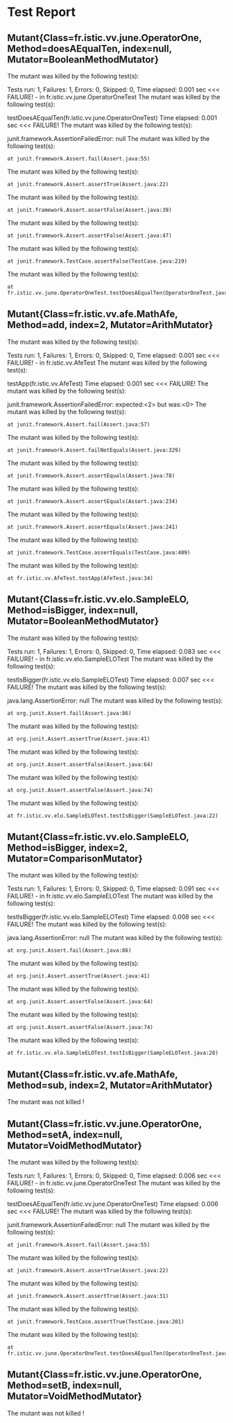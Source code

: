 # Test Report
## Mutant{Class=fr.istic.vv.june.OperatorOne, Method=doesAEqualTen, index=null, Mutator=BooleanMethodMutator}
The mutant was killed by the following test(s):
 
Tests run: 1, Failures: 1, Errors: 0, Skipped: 0, Time elapsed: 0.001 sec <<< FAILURE! - in fr.istic.vv.june.OperatorOneTest
The mutant was killed by the following test(s):
 
testDoesAEqualTen(fr.istic.vv.june.OperatorOneTest)  Time elapsed: 0.001 sec  <<< FAILURE!
The mutant was killed by the following test(s):
 
junit.framework.AssertionFailedError: null
The mutant was killed by the following test(s):
 
	at junit.framework.Assert.fail(Assert.java:55)
The mutant was killed by the following test(s):
 
	at junit.framework.Assert.assertTrue(Assert.java:22)
The mutant was killed by the following test(s):
 
	at junit.framework.Assert.assertFalse(Assert.java:39)
The mutant was killed by the following test(s):
 
	at junit.framework.Assert.assertFalse(Assert.java:47)
The mutant was killed by the following test(s):
 
	at junit.framework.TestCase.assertFalse(TestCase.java:219)
The mutant was killed by the following test(s):
 
	at fr.istic.vv.june.OperatorOneTest.testDoesAEqualTen(OperatorOneTest.java:19)
## Mutant{Class=fr.istic.vv.afe.MathAfe, Method=add, index=2, Mutator=ArithMutator}
The mutant was killed by the following test(s):
 
Tests run: 1, Failures: 1, Errors: 0, Skipped: 0, Time elapsed: 0.001 sec <<< FAILURE! - in fr.istic.vv.AfeTest
The mutant was killed by the following test(s):
 
testApp(fr.istic.vv.AfeTest)  Time elapsed: 0.001 sec  <<< FAILURE!
The mutant was killed by the following test(s):
 
junit.framework.AssertionFailedError: expected:<2> but was:<0>
The mutant was killed by the following test(s):
 
	at junit.framework.Assert.fail(Assert.java:57)
The mutant was killed by the following test(s):
 
	at junit.framework.Assert.failNotEquals(Assert.java:329)
The mutant was killed by the following test(s):
 
	at junit.framework.Assert.assertEquals(Assert.java:78)
The mutant was killed by the following test(s):
 
	at junit.framework.Assert.assertEquals(Assert.java:234)
The mutant was killed by the following test(s):
 
	at junit.framework.Assert.assertEquals(Assert.java:241)
The mutant was killed by the following test(s):
 
	at junit.framework.TestCase.assertEquals(TestCase.java:409)
The mutant was killed by the following test(s):
 
	at fr.istic.vv.AfeTest.testApp(AfeTest.java:34)
## Mutant{Class=fr.istic.vv.elo.SampleELO, Method=isBigger, index=null, Mutator=BooleanMethodMutator}
The mutant was killed by the following test(s):
 
Tests run: 1, Failures: 1, Errors: 0, Skipped: 0, Time elapsed: 0.083 sec <<< FAILURE! - in fr.istic.vv.elo.SampleELOTest
The mutant was killed by the following test(s):
 
testIsBigger(fr.istic.vv.elo.SampleELOTest)  Time elapsed: 0.007 sec  <<< FAILURE!
The mutant was killed by the following test(s):
 
java.lang.AssertionError: null
The mutant was killed by the following test(s):
 
	at org.junit.Assert.fail(Assert.java:86)
The mutant was killed by the following test(s):
 
	at org.junit.Assert.assertTrue(Assert.java:41)
The mutant was killed by the following test(s):
 
	at org.junit.Assert.assertFalse(Assert.java:64)
The mutant was killed by the following test(s):
 
	at org.junit.Assert.assertFalse(Assert.java:74)
The mutant was killed by the following test(s):
 
	at fr.istic.vv.elo.SampleELOTest.testIsBigger(SampleELOTest.java:22)
## Mutant{Class=fr.istic.vv.elo.SampleELO, Method=isBigger, index=2, Mutator=ComparisonMutator}
The mutant was killed by the following test(s):
 
Tests run: 1, Failures: 1, Errors: 0, Skipped: 0, Time elapsed: 0.091 sec <<< FAILURE! - in fr.istic.vv.elo.SampleELOTest
The mutant was killed by the following test(s):
 
testIsBigger(fr.istic.vv.elo.SampleELOTest)  Time elapsed: 0.008 sec  <<< FAILURE!
The mutant was killed by the following test(s):
 
java.lang.AssertionError: null
The mutant was killed by the following test(s):
 
	at org.junit.Assert.fail(Assert.java:86)
The mutant was killed by the following test(s):
 
	at org.junit.Assert.assertTrue(Assert.java:41)
The mutant was killed by the following test(s):
 
	at org.junit.Assert.assertFalse(Assert.java:64)
The mutant was killed by the following test(s):
 
	at org.junit.Assert.assertFalse(Assert.java:74)
The mutant was killed by the following test(s):
 
	at fr.istic.vv.elo.SampleELOTest.testIsBigger(SampleELOTest.java:28)
## Mutant{Class=fr.istic.vv.afe.MathAfe, Method=sub, index=2, Mutator=ArithMutator}
The mutant was not killed !
## Mutant{Class=fr.istic.vv.june.OperatorOne, Method=setA, index=null, Mutator=VoidMethodMutator}
The mutant was killed by the following test(s):
 
Tests run: 1, Failures: 1, Errors: 0, Skipped: 0, Time elapsed: 0.006 sec <<< FAILURE! - in fr.istic.vv.june.OperatorOneTest
The mutant was killed by the following test(s):
 
testDoesAEqualTen(fr.istic.vv.june.OperatorOneTest)  Time elapsed: 0.006 sec  <<< FAILURE!
The mutant was killed by the following test(s):
 
junit.framework.AssertionFailedError: null
The mutant was killed by the following test(s):
 
	at junit.framework.Assert.fail(Assert.java:55)
The mutant was killed by the following test(s):
 
	at junit.framework.Assert.assertTrue(Assert.java:22)
The mutant was killed by the following test(s):
 
	at junit.framework.Assert.assertTrue(Assert.java:31)
The mutant was killed by the following test(s):
 
	at junit.framework.TestCase.assertTrue(TestCase.java:201)
The mutant was killed by the following test(s):
 
	at fr.istic.vv.june.OperatorOneTest.testDoesAEqualTen(OperatorOneTest.java:17)
## Mutant{Class=fr.istic.vv.june.OperatorOne, Method=setB, index=null, Mutator=VoidMethodMutator}
The mutant was not killed !
